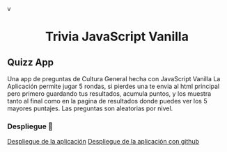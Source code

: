 v<h1 align="center">Trivia JavaScript Vanilla</h1>



## Quizz App
Una app de preguntas de Cultura General hecha con JavaScript Vanilla
La Aplicación permite jugar 5 rondas, si pierdes una te envia al html principal pero primero guardando tus resultados, acumula puntos, y los muestra tanto al final como en la pagina de resultados donde puedes ver los 5 mayores puntajes. Las preguntas son aleatorias por nivel.


### Despliegue 🚀
[Despliegue de la aplicación](https://imaginative-blancmange-9d8c50.netlify.app)
[Despliegue de la aplicación con github](https://paolavbm.github.io/Trivia-JavaScript-Vanilla/)


